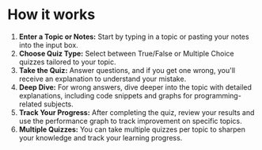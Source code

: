 # How it works

1. **Enter a Topic or Notes:** Start by typing in a topic or pasting your notes into the input box.
2. **Choose Quiz Type:** Select between True/False or Multiple Choice quizzes tailored to your topic.
3. **Take the Quiz:** Answer questions, and if you get one wrong, you'll receive an explanation to understand your mistake.
4. **Deep Dive:** For wrong answers, dive deeper into the topic with detailed explanations, including code snippets and graphs for programming-related subjects.
5. **Track Your Progress:** After completing the quiz, review your results and use the performance graph to track improvement on specific topics.
6. **Multiple Quizzes:** You can take multiple quizzes per topic to sharpen your knowledge and track your learning progress.
